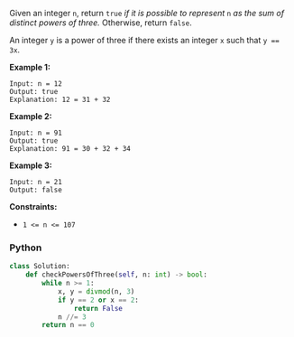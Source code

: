 Given an integer  `n`, return  `true`  _if it is possible to represent_ `n` _as the sum of distinct powers of three._
Otherwise, return  `false`.

An integer  `y`  is a power of three if there exists an integer  `x`  such that  `y == 3x`.

**Example 1:**

```
Input: n = 12
Output: true
Explanation: 12 = 31 + 32
```

**Example 2:**

```
Input: n = 91
Output: true
Explanation: 91 = 30 + 32 + 34
```

**Example 3:**

```
Input: n = 21
Output: false
```

**Constraints:**

- `1 <= n <= 107`

### Python

```py
class Solution:
    def checkPowersOfThree(self, n: int) -> bool:
        while n >= 1:
            x, y = divmod(n, 3)
            if y == 2 or x == 2:
                return False
            n //= 3
        return n == 0
```